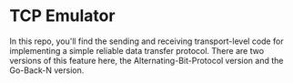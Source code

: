 # TCP Emulator

In this repo, you'll find the sending and receiving transport-level code for implementing a simple reliable data transfer protocol. There are two versions of this feature here, the Alternating-Bit-Protocol version and the Go-Back-N version.